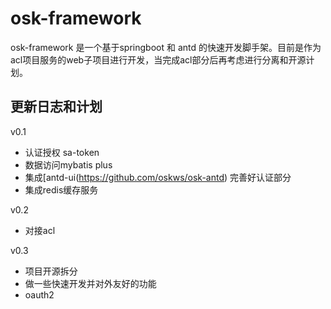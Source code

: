 # osk-framework 
osk-framework 是一个基于springboot 和 antd 的快速开发脚手架。目前是作为acl项目服务的web子项目进行开发，当完成acl部分后再考虑进行分离和开源计划。

## 更新日志和计划

v0.1
- 认证授权 sa-token
- 数据访问mybatis plus
- 集成[antd-ui(https://github.com/oskws/osk-antd) 完善好认证部分
- 集成redis缓存服务

v0.2

- 对接acl

v0.3
- 项目开源拆分
- 做一些快速开发并对外友好的功能
- oauth2